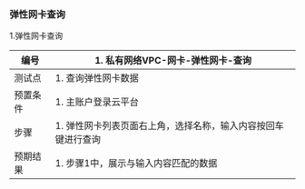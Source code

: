 ### 弹性网卡查询

1.弹性网卡查询

| 编号     | 1. 私有网络VPC-网卡-弹性网卡-查询                            |
| -------- | ------------------------------------------------------------ |
| 测试点   | 1. 查询弹性网卡数据                                          |
| 预置条件 | 1. 主账户登录云平台                                          |
| 步骤     | 1. 弹性网卡列表页面右上角，选择名称，输入内容按回车键进行查询 |
| 预期结果 | 1. 步骤1中，展示与输入内容匹配的数据                         |

